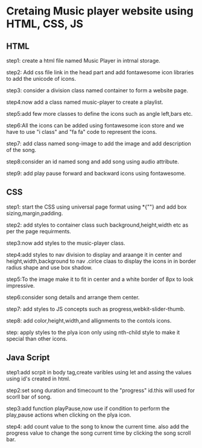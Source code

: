 # Cretaing Music player website using HTML, CSS, JS
 
## HTML

step1: create a html file named Music Player in intrnal storage. 

step2: Add css file link in the head part and add fontawesome icon libraries to add the unicode of icons.

step3: consider a division class named container to form a website page.

step4:now add a class named music-player to create a playlist.

step5:add few more classes to define the icons such as angle left,bars etc.

step6:All the icons can be added using fontawesome icon store and we have to use "i class" and "fa fa" code to represent the icons.

step7: add class named song-image to add the image and add description of the song.

step8:consider an id named song and add song using audio attribute. 

step9: add play pause forward and backward icons using fontawesome.

## CSS

step1: start the CSS using universal page format using *{""} and add box sizing,margin,padding.

step2: add styles to container class such background,height,width etc as per the page requirments.

step3:now add styles to the music-player class.

step4:add styles to nav division to display and araange it in center  and height,width,background to nav .cirlce claas to display the icons in in border radius shape and use box shadow.

step5:To the image make it to fit in center and a white border of 8px to look impressive.

step6:consider song details and arrange them center.

step7: add styles to JS concepts such as progress,webkit-slider-thumb.

step8: add color,height,width,and allignments to the contols icons.

step: apply styles to the plya icon only using nth-child style to make it special than other icons.


## Java Script

step1:add scrpit in body tag,create varibles using let and assing the values using id's created in html.

step2:set song duration and timecount to the "progress" id.this will used for scorll bar of song.

step3:add function playPause,now use if condition to perform the play,pause actions when clicking on the plya icon.

step4: add count value to the song to know the current time. also add the progress value to change the song current time by clicking the song scroll bar.